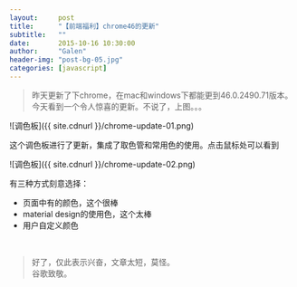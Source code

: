 ```yaml
---
layout:     post
title:      "【前端福利】chrome46的更新"
subtitle:   ""
date:       2015-10-16 10:30:00
author:     "Galen"
header-img: "post-bg-05.jpg"
categories: [javascript]
---  
```


> 昨天更新了下chrome，在mac和windows下都能更到46.0.2490.71版本。今天看到一个令人惊喜的更新。不说了，上图。。。

![调色板]({{ site.cdnurl }}/chrome-update-01.png)

这个调色板进行了更新，集成了取色管和常用色的使用。点击鼠标处可以看到

![调色板]({{ site.cdnurl }}/chrome-update-02.png)

有三种方式刻意选择：

* 页面中有的颜色，这个很棒
* material design的使用色，这个太棒
* 用户自定义颜色

<br>  

> 好了，仅此表示兴奋，文章太短，莫怪。  
谷歌致敬。






